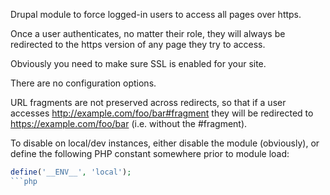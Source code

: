 Drupal module to force logged-in users to access all pages over https.

Once a user authenticates, no matter their role, they will always be redirected to the https version of any page they try to access.

Obviously you need to make sure SSL is enabled for your site.

There are no configuration options.

URL fragments are not preserved across redirects, so that if a user accesses http://example.com/foo/bar#fragment they will be redirected to https://example.com/foo/bar (i.e. without the #fragment).

To disable on local/dev instances, either disable the module (obviously), or define the following PHP constant somewhere prior to module load:

```php
define('__ENV__', 'local');
```php